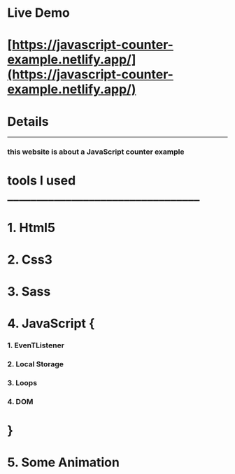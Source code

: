 

# Live Demo

# [https://javascript-counter-example.netlify.app/](https://javascript-counter-example.netlify.app/)

# __Details__

***

### this website is about a JavaScript counter example



 # tools I used _________________________________

# 1. Html5
# 2. Css3
# 3. Sass
# 4. JavaScript {
### 1. EvenTListener
### 2. Local Storage
### 3. Loops
### 4. DOM
#    }
# 5. Some Animation  

     
  




